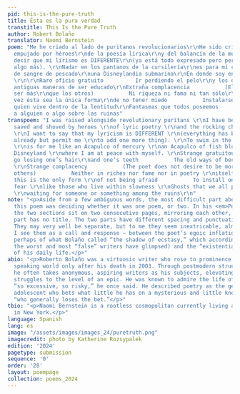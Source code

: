 ```yaml
---
pid: this-is-the-pure-truth
title: Ésta es la pura verdad
transtitle: This Is the Pure Truth
author: Robert Bolaño
translator: Naomi Bernstein
poem: "Me he criado al lado de puritanos revolucionarios\r\nHe sido criticado ayudado
  empujado por héroes\r\nde la poesía lírica\r\ny del balancín de la muerte.\r\nQuiero
  decir que mi lirismo es DIFERENTE\r\n(ya está todo expresado pero permitidme\r\nañadir
  algo más). \r\nNadar en los pantanos de la cursilería\r\nes para mí como un Acapulco
  de sangre de pescado\r\nuna Disneylandia submarina\r\nEn donde soy en paz conmigo.
  \r\n\r\nRaro oficio gratuito          Ir perdiendo el pelo\r\ny los dientes           Las
  antiguas maneras de ser educado\r\nExtraña complacencia           (El poeta no desea
  ser más\r\nque los otros)           Ni riqueza ni fama ni tan sólo\r\npoesía           Tai
  vez ésta sea la única forma\r\nde no tener miedo           Instalarse en el miedo\r\ncomo
  quien vive dentro de la lentitud\r\nFantasmas que todos poseemos           Simplemente\r\naguardando
  a alguien o algo sobre las ruinas"
transpoem: "I was raised alongside revolutionary puritans \r\nI have been criticized
  saved and shoved by heroes \r\nof lyric poetry \r\nand the rocking chair of death.
  \r\nI want to say that my lyricism is DIFFERENT \r\n(everything has been expressed
  already but permit me \r\nto add one more thing). \r\nTo swim in the swamps of vulgarity
  \r\nis for me like an Acapulco of mercury \r\nan Acapulco of fish blood \r\nan underwater
  Disneyland \r\nwhere I am at peace with myself. \r\nStrange gratuitous trade           To
  go losing one’s hair\r\nand one’s teeth           The old ways of becoming educated
  \r\nStrange complacency           (The poet does not desire to be more \r\nthan
  others)           Neither in riches nor fame nor in poetry \r\nitself           Maybe
  this is the only form \r\nof not being afraid           To install oneself in the
  fear \r\nlike those who live within slowness \r\nGhosts that we all possess           Simply
  \r\nwaiting for someone or something among the ruins\r\n"
note: "<p>Aside from a few ambiguous words, the most difficult part about translating
  this poem was deciding whether it was one poem, or two. In his <em>Poesía Reunida</em>,
  the two sections sit on two consecutive pages, mirroring each other, and the second
  part has no title. The two parts have different spacing and punctuation patterns.
  They may very well be separate, but to me they seem inextricable, almost dialectical.
  I see them as a call and response — between the poet’s egoic inflation (a result
  perhaps of what Bolaño called “the shadow of ecstasy,” which according to him, even
  the worst and most “false” writers have glimpsed) and the “existential mediocrity”
  of his daily life.</p>"
abio: "<p>Roberto Bolaño was a virtuosic writer who rose to prominence in the English
  speaking world only after his death in 2003. Through postmodern structures and flourishes,
  he often takes anonymous, aspiring writers as his subjects, elevating their quotidian
  struggles to the level of an epic. He was known to admire the life of the poet,
  “so excessive, so risky,” he once said. He described poetry as the gesture of an
  adolescent who bets what little he has on a mysterious and little known form, and
  “who generally loses the bet.”</p>"
tbio: "<p>Naomi Bernstein is a rootless cosmopolitan currently living and writing
  in New York.</p>"
language: Spanish
lang: es
image: "/assets/images/images_24/puretruth.png"
imagecredit: photo by Katherine Rozsypalek
edition: '2024'
pagetype: submission
sequence: '0'
order: '28'
layout: poempage
collection: poems_2024
---
```

